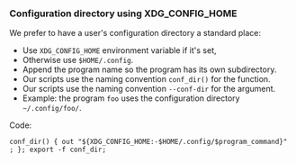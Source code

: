 ### Configuration directory using XDG_CONFIG_HOME

We prefer to have a user's configuration directory a standard place:

  * Use `XDG_CONFIG_HOME` environment variable if it's set,
  * Otherwise use `$HOME/.config`.
  * Append the program name so the program has its own subdirectory.
  * Our scripts use the naming convention `conf_dir()` for the function.
  * Our scripts use the naming convention `--conf-dir` for the argument.
  * Example: the program `foo` uses the configuration directory `~/.config/foo/`.

Code:

    conf_dir() { out "${XDG_CONFIG_HOME:-$HOME/.config/$program_command}" ; }; export -f conf_dir;
    